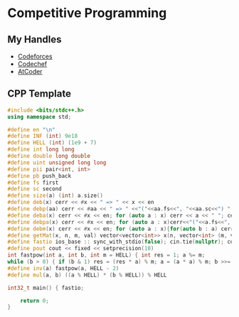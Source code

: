 # Competitive Programming

## My Handles
* [Codeforces](https://codeforces.com/profile/ScaryTerry)
* [Codechef](https://www.codechef.com/users/yash530)
* [AtCoder](https://atcoder.jp/users/ScaryTerry)

## CPP Template
```cpp
#include <bits/stdc++.h>
using namespace std;

#define en "\n"
#define INF (int) 9e18
#define HELL (int) (1e9 + 7)
#define int long long
#define double long double
#define uint unsigned long long
#define pii pair<int, int>
#define pb push_back
#define fs first
#define sc second
#define size(a) (int) a.size()
#define deb(x) cerr << #x << " => " << x << en
#define debp(aa) cerr << #aa << " => " <<"("<<aa.fs<<", "<<aa.sc<<") " << en;
#define deba(x) cerr << #x << en; for (auto a : x) cerr << a << " "; cerr << en;
#define debpa(x) cerr << #x << en; for (auto a : x)cerr<<"("<<a.fs<<", "<<a.sc<<") "; cerr << en;
#define debm(x) cerr << #x << en; for (auto a : x){for(auto b : a) cerr << b << " "; cerr << en;}
#define getMat(x, n, m, val) vector<vector<int>> x(n, vector<int> (m, val))
#define fastio ios_base :: sync_with_stdio(false); cin.tie(nullptr); cout.tie(nullptr);
#define pout cout << fixed << setprecision(10)
int fastpow(int a, int b, int m = HELL) { int res = 1; a %= m;
while (b > 0) { if (b & 1) res = (res * a) % m; a = (a * a) % m; b >>= 1; } return res;}
#define inv(a) fastpow(a, HELL - 2)
#define mul(a, b) ((a % HELL) * (b % HELL)) % HELL

int32_t main() { fastio;

	return 0;
}
```